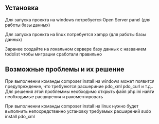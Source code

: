 <h2>Установка</h2>
<p>Для запуска проекта на windows потребуется Open Server panel (для работы базы данных)</p>
<p>Для запуска проекта на linux потребуется xampp (для работы базы данных) </p>
<p>Заранее создайте на локальном сервере базу данных с названием todolist чтобы миграции сработали правильно</p>
<h2>Возможные проблемы и их решение</h2>
<p>При выполнении команды composer install на windows может появится предупреждение, что требуеются расшериние pdo_xml pdo_curl и т.д.. Для решения
    этой проблеммы необходимо открыть файл php.ini найти необходимые расширения и ракоментировать
</p>
<p>При выполнении команды composer install на linux  нужно будет выполнить непосредственно установку требуемых расширений sudo install pdo_xml</p>

